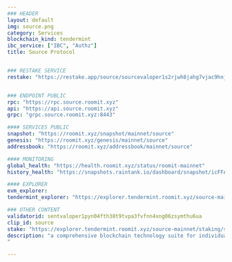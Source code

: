 ```yaml
---
### HEADER
layout: default
img: source.png
category: Services
blockchain_kind: tendermint
ibc_service: ["IBC", "Authz"]
title: Source Protocol


### RESTAKE SERVICE
restake: "https://restake.app/source/sourcevaloper1s2rjwh8jahg7vjac9hnj99rlkgrpeknwd8expt"


### ENDPOINT PUBLIC
rpc: "https://rpc.source.roomit.xyz"
api: "https://api.source.roomit.xyz"
grpc: "grpc.source.roomit.xyz:8443"

#### SERVICES PUBLIC
snapshot: "https://roomit.xyz/snapshot/mainnet/source"
genesis: "https://roomit.xyz/genesis/mainnet/source"
addressbook: "https://roomit.xyz/addressbook/mainnet/source"

#### MONITORING
global_health: "https://health.roomit.xyz/status/roomit-mainnet"
history_health: "https://snapshots.raintank.io/dashboard/snapshot/icFFAN69ArpNQeNsydWE9NlTpb1IEYb0"

#### EXPLORER
evm_explorer:
tendermint_explorer: "https://explorer.tendermint.roomit.xyz/source-mainnet/staking/sourcevaloper1s2rjwh8jahg7vjac9hnj99rlkgrpeknwd8expt"

### OTHER CONTENT
validatorid: sentvaloper1pyn04fth38t9tvpa3fvfnn4xng06zsymthu6ua
clip_id: source
stake: "https://explorer.tendermint.roomit.xyz/source-mainnet/staking/sourcevaloper1s2rjwh8jahg7vjac9hnj99rlkgrpeknwd8expt"
description: "a comprehensive blockchain technology suite for individuals, enterprises and developers to easily use, integrate and build web3.0 applications. It is a broad-spectrum technology ecosystem that transforms centralized web tools and financial instruments into decentralized ones
"

---
```



